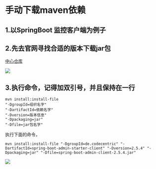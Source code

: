 # 手动下载maven依赖

## 1.以SpringBoot 监控客户端为例子

## 2.先去官网寻找合适的版本下载jar包

[中心仓库](https://mvnrepository.com/)

![](../../others/img/pulic_repositry.png)



## 3.执行命令，记得加**双引号**，并且保持**在一行**

```
mvn install:install-file 
"-DgroupId=组织名字" 
"-DartifactId=依赖名字" 
"-Dversion=版本信息" 
"-Dpackaging=jar" 
"-Dfile=jar包名字"
```

执行下面的命令，

````
mvn install:install-file "-DgroupId=de.codecentric" "-DartifactId=spring-boot-admin-starter-client" "-Dversion=2.5.4" "-Dpackaging=jar" "-Dfile=spring-boot-admin-client-2.5.4.jar"
````

![](../../others/img/依赖信息.png)